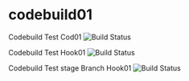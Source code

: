 # codebuild01
Codebuild Test Cod01
![Build Status](https://codebuild.eu-west-1.amazonaws.com/badges?uuid=eyJlbmNyeXB0ZWREYXRhIjoiaFBzbUQ4cElaTEozc1UzTDdWRFBPUm9uR1c4OW1TRkVDNTZ1dkF0bHVOOSsxSkliWWVvMGZRSVlWS3drTjVBMStnQ2pIT3J6S1VNVzBJTTk1VHBseG1BPSIsIml2UGFyYW1ldGVyU3BlYyI6Inpoc01BZmxtd29NQjNQK1QiLCJtYXRlcmlhbFNldFNlcmlhbCI6MX0%3D&branch=master)

Codebuild Test Hook01
![Build Status](https://codebuild.eu-west-1.amazonaws.com/badges?uuid=eyJlbmNyeXB0ZWREYXRhIjoiSnk4WUZmN1QzWFZWejd1WmU4NXVDN0tyUzVsK1JzWU1aSkgvRmZoK1o2RTIxSFJVTmpXc0R3OTRXaVNnalgreGtyaVptcjZ1Wno4cFN4ZVY1ZWZvZVJNPSIsIml2UGFyYW1ldGVyU3BlYyI6InN3Mlh6T3BQc3g3aGs4S3QiLCJtYXRlcmlhbFNldFNlcmlhbCI6MX0%3D&branch=master)

Codebuild Test stage Branch Hook01
![Build Status](https://codebuild.eu-west-1.amazonaws.com/badges?uuid=eyJlbmNyeXB0ZWREYXRhIjoiSnk4WUZmN1QzWFZWejd1WmU4NXVDN0tyUzVsK1JzWU1aSkgvRmZoK1o2RTIxSFJVTmpXc0R3OTRXaVNnalgreGtyaVptcjZ1Wno4cFN4ZVY1ZWZvZVJNPSIsIml2UGFyYW1ldGVyU3BlYyI6InN3Mlh6T3BQc3g3aGs4S3QiLCJtYXRlcmlhbFNldFNlcmlhbCI6MX0%3D&branch=stage)

